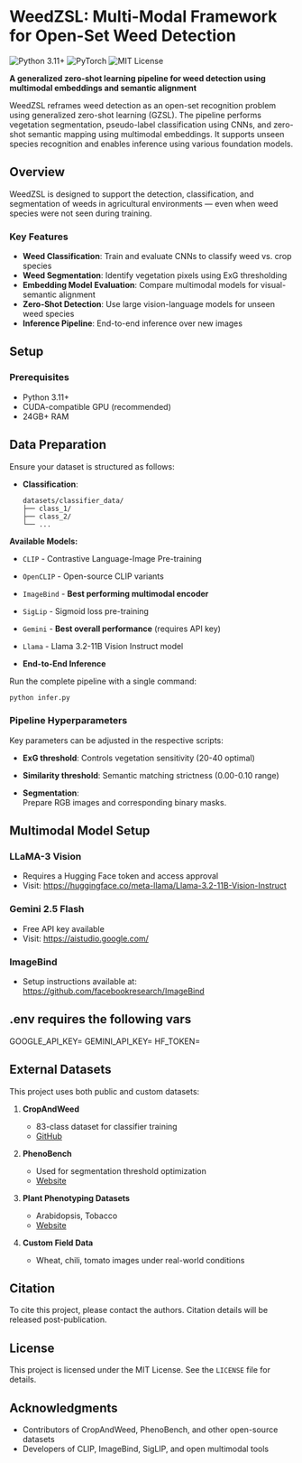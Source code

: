 # WeedZSL: Multi-Modal Framework for Open-Set Weed Detection

![Python 3.11+](https://img.shields.io/badge/python-3.11%2B-blue) ![PyTorch](https://img.shields.io/badge/pytorch-2.7%2B-red) ![MIT License](https://img.shields.io/badge/license-MIT-green)

**A generalized zero-shot learning pipeline for weed detection using multimodal embeddings and semantic alignment**

WeedZSL reframes weed detection as an open-set recognition problem using generalized zero-shot learning (GZSL). The pipeline performs vegetation segmentation, pseudo-label classification using CNNs, and zero-shot semantic mapping using multimodal embeddings. It supports unseen species recognition and enables inference using various foundation models.



## Overview

WeedZSL is designed to support the detection, classification, and segmentation of weeds in agricultural environments — even when weed species were not seen during training.

### Key Features

- **Weed Classification**: Train and evaluate CNNs to classify weed vs. crop species
- **Weed Segmentation**: Identify vegetation pixels using ExG thresholding
- **Embedding Model Evaluation**: Compare multimodal models for visual-semantic alignment
- **Zero-Shot Detection**: Use large vision-language models for unseen weed species
- **Inference Pipeline**: End-to-end inference over new images



## Setup

### Prerequisites

- Python 3.11+
- CUDA-compatible GPU (recommended)
- 24GB+ RAM



## Data Preparation

Ensure your dataset is structured as follows:

- **Classification**:  
  ```
  datasets/classifier_data/
  ├── class_1/
  ├── class_2/
  └── ...
  ```

**Available Models:**
- `CLIP` - Contrastive Language-Image Pre-training
- `OpenCLIP` - Open-source CLIP variants
- `ImageBind` - **Best performing multimodal encoder**
- `SigLip` - Sigmoid loss pre-training
- `Gemini` - **Best overall performance** (requires API key)
- `Llama` - Llama 3.2-11B Vision Instruct model

- **End-to-End Inference**

Run the complete pipeline with a single command:

```bash
python infer.py 
```

### Pipeline Hyperparameters

Key parameters can be adjusted in the respective scripts:

- **ExG threshold**: Controls vegetation sensitivity (20-40 optimal)
- **Similarity threshold**: Semantic matching strictness (0.00-0.10 range)


- **Segmentation**:  
  Prepare RGB images and corresponding binary masks.




## Multimodal Model Setup

### LLaMA-3 Vision

- Requires a Hugging Face token and access approval  
- Visit: https://huggingface.co/meta-llama/Llama-3.2-11B-Vision-Instruct

### Gemini 2.5 Flash

- Free API key available  
- Visit: https://aistudio.google.com/

### ImageBind

- Setup instructions available at: https://github.com/facebookresearch/ImageBind

## .env requires the following vars
GOOGLE_API_KEY=
GEMINI_API_KEY=
HF_TOKEN=

## External Datasets

This project uses both public and custom datasets:

1. **CropAndWeed**  
   - 83-class dataset for classifier training  
   - [GitHub](https://github.com/cropandweed/cropandweed-dataset)

2. **PhenoBench**  
   - Used for segmentation threshold optimization  
   - [Website](https://www.phenobench.org/)

3. **Plant Phenotyping Datasets**  
   - Arabidopsis, Tobacco  
   - [Website](https://www.plant-phenotyping.org/datasets)

4. **Custom Field Data**  
   - Wheat, chili, tomato images under real-world conditions


## Citation

To cite this project, please contact the authors. Citation details will be released post-publication.

## License

This project is licensed under the MIT License. See the `LICENSE` file for details.


## Acknowledgments

- Contributors of CropAndWeed, PhenoBench, and other open-source datasets  
- Developers of CLIP, ImageBind, SigLIP, and open multimodal tools  
